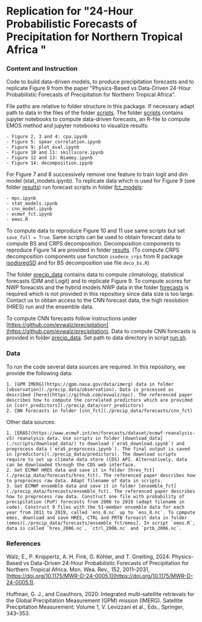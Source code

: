 # Replication for "24-Hour Probabilistic Forecasts of Precipitation for Northern Tropical Africa "

### Content and Instruction
Code to build data-driven models, to produce precipitation forecasts and to replicate Figure 9 from the paper "Physics-Based vs Data-Driven 24-Hour Probabilistic Forecasts of Precipitation for Northern Tropical Africa".

File paths are relative to folder structure in this package. If necessary adapt path to data in the files of the folder [scripts](./scripts/). The folder [scripts](./scripts/) contains jupyter notebooks to compute data-driven forecasts, an R-file to compute EMOS method and jupyter notebooks to visualize results:
    
    - Figure 2, 3 and 4: cpa.ipynb 
    - Figure 5: spear_correlation.ipynb 
    - Figure 9: plot_eval.ipynb
    - Figure 10 and 11: skillscore.ipynb
    - Figure 12 and 13: Niamey.ipynb
    - Figure 14: decomposition.ipynb

For Figure 7 and 8 successively remove one feature to train logit and dim model (stat_models.ipynb). To replicate data which is used for Figure 9 (see folder [results](./precip_data/results/)) run forecast scripts in folder [fct_models](./scripts/fct_models/): 

    - mpc.ipynb
    - stat_models.ipynb
    - cnn_model.ipynb
    - ecmwf_fct.ipynb 
    - emos.R
 
To compute data to reproduce Figure 10 and 11 use same scripts but set `save_full = True`. Same scripts can be used to obtain forecast data to compute BS and CRPS decomposition. Decomposition components to reproduce Figure 14 are provided in folder [results](./precip_data/results/). (To compute CRPS decomposition components use function `isodeco_crps` from R package [isodisregSD](https://github.com/evwalz/isodisregSD) and for BS decomposition use file `deco_bs.R`)

The folder [precip_data](./precip_data/) contains data to compute climatology, statistical forecasts (DIM and Logit) and to replicate Figure 9. To compute scores for NWP foreacsts and the hybrid models NWP data in the folder [forecasts](./precip_data/forecasts) is required which is not provided in this repository since data size is too large. Contact us to obtain access to the CNN forecast data, the high resolution (HRES) run and the ensemble data.

To compute CNN forecasts follow instructions under [https://github.com/evwalz/precipitation](https://github.com/evwalz/precipitation). Data to compute CNN forecasts is provided in folder [precip_data](./precip_data/). Set path to data directory in script [run.sh](https://github.com/evwalz/precipitation/tree/main/run).

### Data
To run the code several data sources are required. In this repository, we provide the following data:

    1. [GPM IMERG](https://gpm.nasa.gov/data/imerg) data in folder [observation](./precip_data/observation). Data is processed as described [here](https://github.com/evwalz/epc). The referenced paper describes how to compute the correlated predictors which are provided in [corr_predictors](./precip_data/corr_predictors)
    2. CNN forecasts in folder [cnn_fct](./precip_data/forecasts/cnn_fct)

Other data sources:

    1. [ERA5](https://www.ecmwf.int/en/forecasts/dataset/ecmwf-reanalysis-v5) reanalysis data. Use scripts in folder [download_data](./scripts/download_data/) to download (`era5_download.ipynb`) and preprocess data (`era5_preprocess.ipynb`). The final output is saved in [predictors](./precip_data/predictors). The download scripts require to set up climate data store (CDS) API. Alternatively, data can be downloaded through the CDS web interface. 
    2. Get ECMWF HRES data and save it in folder [hres_fct](./precip_data/forecasts/hres_fct). The referenced paper describes how to preprocess raw data. Adapt filename of data in scripts. 
    3. Get ECMWF ensemble data and save it in folder [ensemble_fct](./precip_data/forecasts/ensemble_fct). The referenced paper describes how to preprocess raw data. Construct one file with probability of precipitation (PoP) forecasts from 2006 to 2019 (adapt filename in code). Construct 9 files with the 51-member ensemble data for each year from 2011 to 2019, called `ens_0.nc` up to `ens_8.nc`. To cpmpute emos, download and save HRES, CTRL and PRTB foreacst data in folder (emos)[./precip_data/forecasts/ensemble_fct/emos]. In script `emos.R`, data is called `hres_2006.nc`, `ctrl_2006.nc` and `prtb_2006.nc`. 
    
<!--from [MARS](https://confluence.ecmwf.int/display/CEMS/MARS) archive -->


### References
Walz, E., P. Knippertz, A. H. Fink, G. Köhler, and T. Gneiting, 2024: Physics-Based vs Data-Driven 24-Hour Probabilistic Forecasts of Precipitation for Northern Tropical Africa. Mon. Wea. Rev., 152, 2011–2031, [https://doi.org/10.1175/MWR-D-24-0005.1](https://doi.org/10.1175/MWR-D-24-0005.1). 

Huffman, G. J., and Coauthors, 2020: Integrated multi-satellite retrievals for the Global Precipitation Measurement (GPM) mission (IMERG). Satellite Precipitation Measurement:
Volume 1, V. Levizzani et al., Eds., Springer, 343–353.



